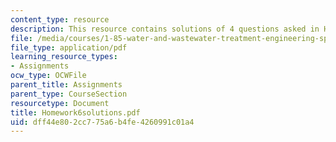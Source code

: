 ```yaml
---
content_type: resource
description: This resource contains solutions of 4 questions asked in Homework 6.
file: /media/courses/1-85-water-and-wastewater-treatment-engineering-spring-2006/dff44e802cc775a6b4fe4260991c01a4_Homework6solutions.pdf
file_type: application/pdf
learning_resource_types:
- Assignments
ocw_type: OCWFile
parent_title: Assignments
parent_type: CourseSection
resourcetype: Document
title: Homework6solutions.pdf
uid: dff44e80-2cc7-75a6-b4fe-4260991c01a4
---
```

